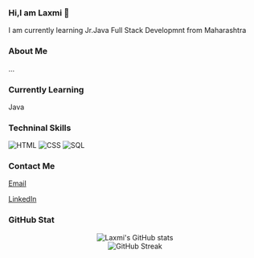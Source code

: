 ### Hi,I am Laxmi 👋

I am currently learning Jr.Java Full Stack Developmnt from Maharashtra

### About Me
...

### Currently Learning
Java

### Techninal Skills

![HTML](https://img.shields.io/badge/HTML5-E34F26?style=for-the-badge&logo=html5&logoColor=white)
![CSS](https://img.shields.io/badge/CSS3-1572B6?style=for-the-badge&logo=css3&logoColor=white)
![SQL](https://img.shields.io/badge/SQL-4479A1?style=for-the-badge&logo=mysql&logoColor=white)

### Contact Me
[Email](laxmishedbale17@gmail)

[LinkedIn](https://www.linkedin.com/in/laxmi-shedbale-3a0462265/)

### GitHub Stat
<p align="center">
  <img src="https://github-readme-stats.vercel.app/api?username=[yourusername](https://github.com/Laxmishedbale/Laxmi-Shedbale/pulse)&show_icons=true&theme=tokyonight" alt="Laxmi's GitHub stats"/>
  <br>
  <img src="https://github-readme-streak-stats.herokuapp.com/?user=[yourusername](https://github.com/Laxmishedbale/Laxmi-Shedbale/pulse)&theme=tokyonight" alt="GitHub Streak"/>
</p>

